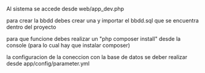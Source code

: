 Al sistema se accede desde web/app_dev.php

para crear la bbdd debes crear una y importar el bbdd.sql que se encuentra dentro del proyecto

para que funcione debes realizar un "php composer install" desde la console (para lo cual hay que instalar composer)

la configuracion de la coneccion con la base de datos se deber realizar desde app/config/parameter.yml


